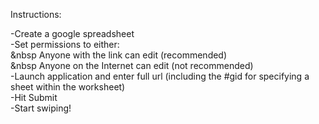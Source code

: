 Instructions:

-Create a google spreadsheet <br>
-Set permissions to either:<br>
	&nbsp Anyone with the link can edit (recommended)<br>
	&nbsp Anyone on the Internet can edit (not recommended)<br>
-Launch application and enter full url (including the #gid for specifying a sheet within the worksheet)<br>
-Hit Submit<br>
-Start swiping!<br>
